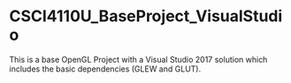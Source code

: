 # CSCI4110U_BaseProject_VisualStudio
This is a base OpenGL Project with a Visual Studio 2017 solution which includes the basic dependencies (GLEW and GLUT).

